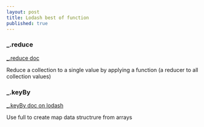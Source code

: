 ```yaml
---
layout: post
title: Lodash best of function
published: true
---
```


### _.reduce 

[_.reduce doc](https://lodash.com/docs/4.17.4#reduce)

Reduce a collection to a single value by applying a function (a reducer to  all collection values)


<script src="https://gist.github.com/sinsunsan/f56a40f4b947507dbf5df74f1c99a7b8.js"></script>



### _.keyBy

[_.keyBy doc on lodash](https://lodash.com/docs/4.17.4#keyBy)

Use full to create map data structrure from arrays